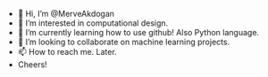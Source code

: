 - 👋 Hi, I’m @MerveAkdogan
- 👀 I’m interested in computational design.
- 🌱 I’m currently learning how to use github! Also Python language.
- 💞️ I’m looking to collaborate on machine learning projects.
- 📫 How to reach me. Later.
- Cheers!

<!---
MerveAkdogan/MerveAkdogan is a ✨ special ✨ repository because its `README.md` (this file) appears on your GitHub profile.
You can click the Preview link to take a look at your changes.
--->
